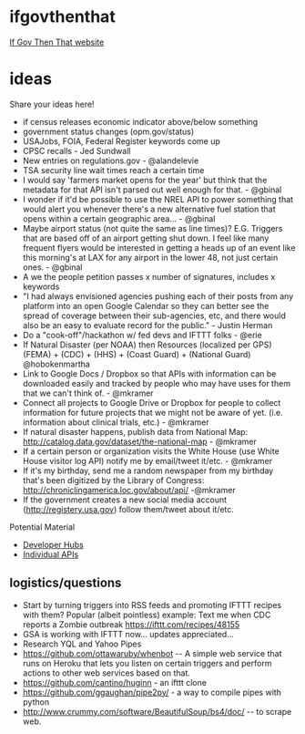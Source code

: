 ifgovthenthat
=============

[If Gov Then That website](http://codefordc.github.io/ifgovthenthat)

ideas
=====

Share your ideas here!


* if census releases economic indicator above/below something
* government status changes (opm.gov/status)
* USAJobs, FOIA, Federal Register keywords come up
* CPSC recalls - Jed Sundwall
* New entries on regulations.gov - @alandelevie
* TSA security line wait times reach a certain time
* I would say 'farmers market opens for the year' but think that the metadata for that API isn't parsed out well enough for that.  - @gbinal
* I wonder if it'd be possible to use the NREL API to power something that would alert you whenever there's a new alternative fuel station that opens within a certain geographic area... - @gbinal
* Maybe airport status (not quite the same as line times)?  E.G.  Triggers that are based off of an airport getting shut down.  I feel like many frequent flyers would be interested in getting a heads up of an event like this morning's at LAX for any airport in the lower 48, not just certain ones.  - @gbinal
* A we the people petition passes x number of signatures, includes x keywords
* "I had always envisioned agencies pushing each of their posts from any platform into an open Google Calendar so they can better see the spread of coverage between their sub-agencies, etc, and there would also be an easy to evaluate record for the public." - Justin Herman
* Do a "cook-off"/hackathon w/ fed devs and IFTTT folks - @erie
* If Natural Disaster (per NOAA) then Resources (localized per GPS) (FEMA) + (CDC) + (HHS) + (Coast Guard) + (National Guard) @hobokenmartha
* Link to Google Docs / Dropbox so that APIs with information can be downloaded easily and tracked by people who may have uses for them that we can't think of. - @mkramer
* Connect all projects to Google Drive or Dropbox for people to collect information for future projects that we might not be aware of yet. (i.e. information about clinical trials, etc.) - @mkramer
* If natural disaster happens, publish data from National Map: http://catalog.data.gov/dataset/the-national-map - @mkramer
* If a certain person or organization visits the White House (use White House visitor log API) notify me by email/tweet it/etc. - @mkramer
* If it's my birthday, send me a random newspaper from my birthday that's been digitized by the Library of Congress: http://chroniclingamerica.loc.gov/about/api/ -@mkramer
* If the government creates a new social media account (http://registery.usa.gov) follow them/tweet about it/etc.

Potential Material
* [Developer Hubs](http://18f.github.io/API-All-the-X/data/developer_hubs) 
* [Individual APIs](https://github.com/GSA/slash-developer-pages/blob/master/Loose_APIs.md) 


logistics/questions
--

* Start by turning triggers into RSS feeds and promoting IFTTT recipes with them? Popular (albeit pointless) example: Text me when CDC reports a Zombie outbreak https://ifttt.com/recipes/48155
* GSA is working with IFTTT now... updates appreciated...
* Research YQL and Yahoo Pipes
* https://github.com/ottawaruby/whenbot -- A simple web service that runs on Heroku that lets you
listen on certain triggers and perform actions to other web services
based on that.
* https://github.com/cantino/huginn - an ifttt clone
* https://github.com/ggaughan/pipe2py/ - a way to compile pipes with python
* http://www.crummy.com/software/BeautifulSoup/bs4/doc/ -- to scrape web.
